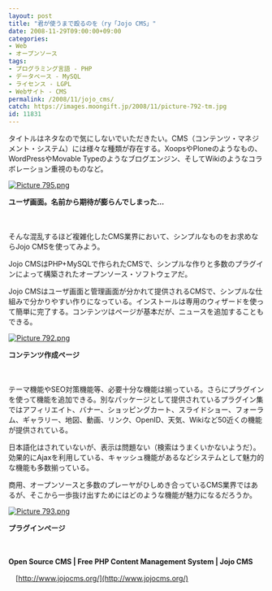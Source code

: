 ```yaml
---
layout: post
title: "君が使うまで殴るのを（ry「Jojo CMS」"
date: 2008-11-29T09:00:00+09:00
categories:
- Web
- オープンソース
tags: 
- プログラミング言語 - PHP
- データベース - MySQL
- ライセンス - LGPL
- Webサイト - CMS
permalink: /2008/11/jojo_cms/
catch: https://images.moongift.jp/2008/11/picture-792-tm.jpg
id: 11831
---
```

タイトルはネタなので気にしないでいただきたい。CMS（コンテンツ・マネジメント・システム）には様々な種類が存在する。XoopsやPloneのようなもの、WordPressやMovable Typeのようなブログエンジン、そしてWikiのようなコラボレーション重視のものなど。

  

[![Picture 795.png](https://images.moongift.jp/2008/11/picture-795-tm.jpg)](https://images.moongift.jp/2008/11/picture-795.png)  
  
**ユーザ画面。名前から期待が膨らんでしまった…**

  

　

  

そんな混乱するほど複雑化したCMS業界において、シンプルなものをお求めならJojo CMSを使ってみよう。

  

Jojo CMSはPHP+MySQLで作られたCMSで、シンプルな作りと多数のプラグインによって構築されたオープンソース・ソフトウェアだ。

  
  
<!--more-->  

Jojo CMSはユーザ画面と管理画面が分かれて提供されるCMSで、シンプルな仕組みで分かりやすい作りになっている。インストールは専用のウィザードを使って簡単に完了する。コンテンツはページが基本だが、ニュースを追加することもできる。

  

[![Picture 792.png](https://images.moongift.jp/2008/11/picture-792-tm.jpg)](https://images.moongift.jp/2008/11/picture-792.png)  
  
**コンテンツ作成ページ**

  

　

  

テーマ機能やSEO対策機能等、必要十分な機能は揃っている。さらにプラグインを使って機能を追加できる。別なパッケージとして提供されているプラグイン集ではアフィリエイト、バナー、ショッピングカート、スライドショー、フォーラム、ギャラリー、地図、動画、リンク、OpenID、天気、Wikiなど50近くの機能が提供されている。

  

日本語化はされていないが、表示は問題ない（検索はうまくいかないようだ）。効果的にAjaxを利用している、キャッシュ機能があるなどシステムとして魅力的な機能も多数揃っている。

  

商用、オープンソースと多数のプレーヤがひしめき合っているCMS業界ではあるが、そこから一歩抜け出すためにはどのような機能が魅力になるだろうか。

  

[![Picture 793.png](https://images.moongift.jp/2008/11/picture-793-tm.jpg)](https://images.moongift.jp/2008/11/picture-793.png)  
  
**プラグインページ**

  

　

  

**Open Source CMS | Free PHP Content Management System | Jojo CMS**  
  
　[http://www.jojocms.org/](http://www.jojocms.org/)

  
